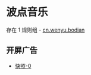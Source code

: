 # 波点音乐

存在 1 规则组 - [cn.wenyu.bodian](/src/apps/cn.wenyu.bodian.ts)

## 开屏广告

- [快照-0](https://i.gkd.li/import/13062529)
